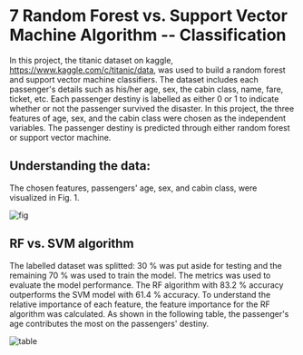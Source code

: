 # 7 Random Forest vs. Support Vector Machine Algorithm -- Classification

In this project, the titanic dataset on kaggle, https://www.kaggle.com/c/titanic/data, was used to build a random forest and support vector machine classifiers. The dataset includes each passenger's details such as his/her age, sex, the cabin class, name, fare, ticket, etc. Each passenger destiny is labelled as either 0 or 1 to indicate whether or not the passenger survived the disaster. In this project, the three features of age, sex, and the cabin class were chosen as the independent variables. The passenger destiny is predicted through either random forest or support vector machine. 

## Understanding the data:
The chosen features, passengers' age, sex, and cabin class, were visualized in Fig. 1.

![fig](https://user-images.githubusercontent.com/54812742/145497452-fae983a4-9212-4d79-ac58-8b21ba7aa008.PNG)

## RF vs. SVM algorithm
The labelled dataset was splitted: 30 % was put aside for testing and the remaining 70 % was used to train the model. The metrics was used to evaluate the model performance. The RF algorithm with 83.2 % accuracy outperforms the SVM model with 61.4 % accuracy. To understand the relative importance of each feature, the feature importance for the RF algorithm was calculated. As shown in the following table, the passenger's age contributes the most on the passengers' destiny. 

![table](https://user-images.githubusercontent.com/54812742/145500371-707e6873-36e9-4317-b3f3-a2af0ced3f5a.PNG)
